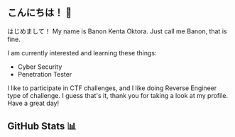 ## こんにちは！ 👋

はじめまして！
My name is Banon Kenta Oktora. Just call me Banon, that is fine.

I am currently interested and learning these things:
- Cyber Security
- Penetration Tester

I like to participate in CTF challenges, and I like doing Reverse Engineer type of challenge.
I guess that's it, thank you for taking a look at my profile. Have a great day!

## GitHub Stats 📊


<!--
**kenntcky/kenntcky** is a ✨ _special_ ✨ repository because its `README.md` (this file) appears on your GitHub profile.

Here are some ideas to get you started:

- 🔭 I’m currently working on ...
- 🌱 I’m currently learning ...
- 👯 I’m looking to collaborate on ...
- 🤔 I’m looking for help with ...
- 💬 Ask me about ...
- 📫 How to reach me: ...
- 😄 Pronouns: ...
- ⚡ Fun fact: ...
-->
